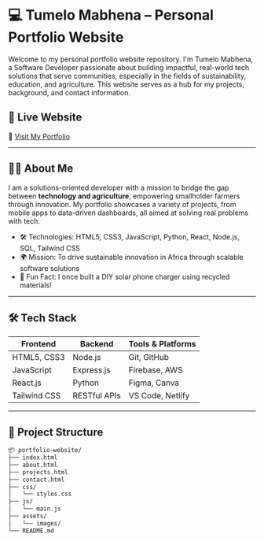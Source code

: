 # 💻 Tumelo Mabhena – Personal Portfolio Website

Welcome to my personal portfolio website repository. I'm Tumelo Mabhena, a Software Developer passionate about building impactful, real-world tech solutions that serve communities, especially in the fields of sustainability, education, and agriculture. This website serves as a hub for my projects, background, and contact information.

## 🚀 Live Website

🔗 [Visit My Portfolio](https://sites.google.com/view/tumelomabhena/my-portfolio)

---

## 🧑‍💼 About Me

I am a solutions-oriented developer with a mission to bridge the gap between **technology and agriculture**, empowering smallholder farmers through innovation. My portfolio showcases a variety of projects, from mobile apps to data-driven dashboards, all aimed at solving real problems with tech.

- 🛠️ Technologies: HTML5, CSS3, JavaScript, Python, React, Node.js, SQL, Tailwind CSS
- 🌍 Mission: To drive sustainable innovation in Africa through scalable software solutions
- 🧠 Fun Fact: I once built a DIY solar phone charger using recycled materials!

---

## 🛠️ Tech Stack

| Frontend        | Backend       | Tools & Platforms       |
|-----------------|---------------|--------------------------|
| HTML5, CSS3     | Node.js       | Git, GitHub              |
| JavaScript      | Express.js    | Firebase, AWS            |
| React.js        | Python        | Figma, Canva             |
| Tailwind CSS    | RESTful APIs  | VS Code, Netlify         |

---

## 📁 Project Structure

```bash
📦 portfolio-website/
├── index.html
├── about.html
├── projects.html
├── contact.html
├── css/
│   └── styles.css
├── js/
│   └── main.js
├── assets/
│   └── images/
└── README.md
